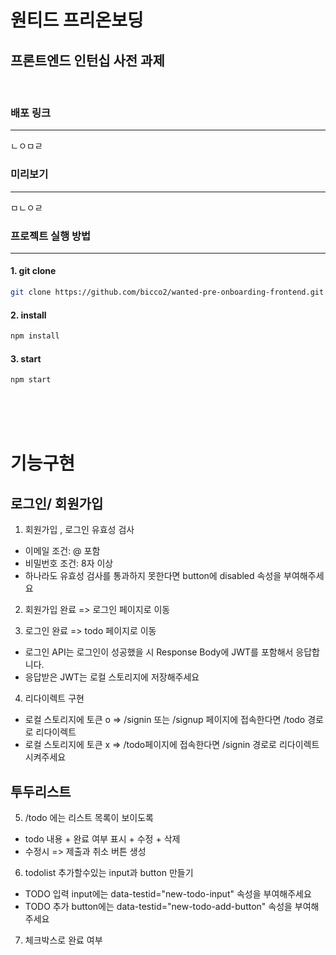 # **원티드 프리온보딩**

## 프론트엔드 인턴십 사전 과제

<br>

### 배포 링크

---

ㄴㅇㅁㄹ

### 미리보기

---

ㅁㄴㅇㄹ

### 프로젝트 실행 방법

---

#### 1. git clone <br>

```bash
git clone https://github.com/bicco2/wanted-pre-onboarding-frontend.git
```

#### 2. install

```bash
npm install
```

#### 3. start

```bash
npm start
```

<br>
<br>
<br>

# 기능구현

## 로그인/ 회원가입

1. 회원가입 , 로그인 유효성 검사

- 이메일 조건: @ 포함
- 비밀번호 조건: 8자 이상
- 하나라도 유효성 검사를 통과하지 못한다면 button에 disabled 속성을 부여해주세요

2. 회원가입 완료 => 로그인 페이지로 이동

3. 로그인 완료 => todo 페이지로 이동

- 로그인 API는 로그인이 성공했을 시 Response Body에 JWT를 포함해서 응답합니다.
- 응답받은 JWT는 로컬 스토리지에 저장해주세요

4. 리다이렉트 구현

- 로컬 스토리지에 토큰 o => /signin 또는 /signup 페이지에 접속한다면 /todo 경로로 리다이렉트
- 로컬 스토리지에 토큰 x => /todo페이지에 접속한다면 /signin 경로로 리다이렉트 시켜주세요

## 투두리스트

5. /todo 에는 리스트 목록이 보이도록

- todo 내용 + 완료 여부 표시 + 수정 + 삭제
- 수정시 => 제출과 취소 버튼 생성

6. todolist 추가할수있는 input과 button 만들기

- TODO 입력 input에는 data-testid="new-todo-input" 속성을 부여해주세요
- TODO 추가 button에는 data-testid="new-todo-add-button" 속성을 부여해주세요

7. 체크박스로 완료 여부
